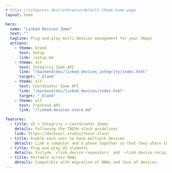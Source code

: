```yaml
---
# https://vitepress.dev/reference/default-theme-home-page
layout: home

hero:
  name: "Linked Devices Zome"
  text: ""
  tagline: Plug-and-play multi-devices management for your hApps
  actions:
    - theme: brand
      text: Setup
      link: /setup.md
    - theme: alt
      text: Integrity Zome API
      link: "/backend/doc/linked_devices_integrity/index.html"
      target: "_blank"
    - theme: alt
      text: Coordinator Zome API
      link: "/backend/doc/linked_devices/index.html"
      target: "_blank"
    - theme: alt
      text: Frontend API
      link: "/linked-devices-store.md"

features:
  - title: UI + Integrity + Coordinator Zomes
    details: Following the TNESH stack guidelines
    link: https://darksoil.studio/tnesh-stack
  - title: Enable each user to have multiple devices
    details: Link a computer and a phone together so that they share the same user experience.
  - title: Plug and play UI elements
    details: Include `<link-device-requestor>` and `<link-device-recipient>`, they will handle all the process for you.
  - title: Portable across DNAs
    details: Compatible with migration of DNAs and loss of devices.
---
```

